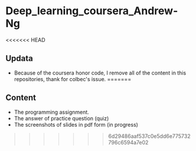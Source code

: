 # Deep_learning_coursera_Andrew-Ng

<<<<<<< HEAD
## Updata
-  Because of the coursera honor code, I remove all of the content in this repositories, thank for colbec's issue.
=======
## Content
-  The programming assignment.
-  The answer of practice question (quiz) 
-  The screenshots of slides in pdf form (in progress)
>>>>>>> 6d29486aaf537c0e5dd6e775732796c6594a7e02
